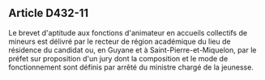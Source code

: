 ## Article D432-11


Le brevet d'aptitude aux fonctions d'animateur en accueils collectifs de mineurs est délivré par le recteur
de région académique du lieu de résidence du candidat ou, en Guyane et à Saint-Pierre-et-Miquelon, par le
préfet sur proposition d'un jury dont la composition et le mode de fonctionnement sont définis par arrêté du
ministre chargé de la jeunesse.

